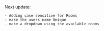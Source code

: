 Next update:

    - Adding case sensitive for Rooms
    - make the users name Unique
    - make a dropdown using the available rooms  